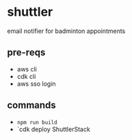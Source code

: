 # shuttler

email notifier for badminton appointments

## pre-reqs 
- aws cli
- cdk cli
- aws sso login

## commands 
- `npm run build`
- `cdk deploy ShuttlerStack
